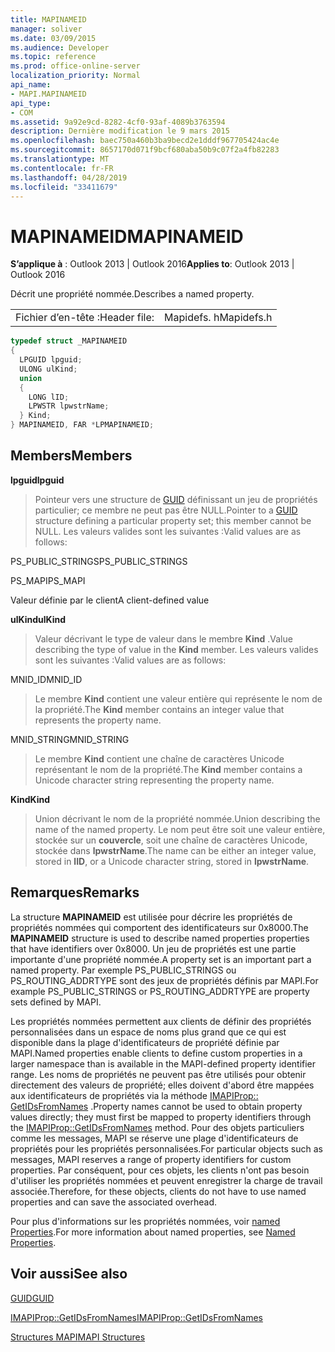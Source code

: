 ```yaml
---
title: MAPINAMEID
manager: soliver
ms.date: 03/09/2015
ms.audience: Developer
ms.topic: reference
ms.prod: office-online-server
localization_priority: Normal
api_name:
- MAPI.MAPINAMEID
api_type:
- COM
ms.assetid: 9a92e9cd-8282-4cf0-93af-4089b3763594
description: Dernière modification le 9 mars 2015
ms.openlocfilehash: baec750a460b3ba9becd2e1dddf967705424ac4e
ms.sourcegitcommit: 8657170d071f9bcf680aba50b9c07f2a4fb82283
ms.translationtype: MT
ms.contentlocale: fr-FR
ms.lasthandoff: 04/28/2019
ms.locfileid: "33411679"
---
```

# <a name="mapinameid"></a><span data-ttu-id="ffc74-103">MAPINAMEID</span><span class="sxs-lookup"><span data-stu-id="ffc74-103">MAPINAMEID</span></span>

  
  
<span data-ttu-id="ffc74-104">**S’applique à** : Outlook 2013 | Outlook 2016</span><span class="sxs-lookup"><span data-stu-id="ffc74-104">**Applies to**: Outlook 2013 | Outlook 2016</span></span> 
  
<span data-ttu-id="ffc74-105">Décrit une propriété nommée.</span><span class="sxs-lookup"><span data-stu-id="ffc74-105">Describes a named property.</span></span> 
  
|||
|:-----|:-----|
|<span data-ttu-id="ffc74-106">Fichier d’en-tête :</span><span class="sxs-lookup"><span data-stu-id="ffc74-106">Header file:</span></span>  <br/> |<span data-ttu-id="ffc74-107">Mapidefs. h</span><span class="sxs-lookup"><span data-stu-id="ffc74-107">Mapidefs.h</span></span>  <br/> |
   
```cpp
typedef struct _MAPINAMEID
{
  LPGUID lpguid;
  ULONG ulKind;
  union
  {
    LONG lID;
    LPWSTR lpwstrName;
  } Kind;
} MAPINAMEID, FAR *LPMAPINAMEID;

```

## <a name="members"></a><span data-ttu-id="ffc74-108">Members</span><span class="sxs-lookup"><span data-stu-id="ffc74-108">Members</span></span>

 <span data-ttu-id="ffc74-109">**lpguid**</span><span class="sxs-lookup"><span data-stu-id="ffc74-109">**lpguid**</span></span>
  
> <span data-ttu-id="ffc74-110">Pointeur vers une structure de [GUID](guid.md) définissant un jeu de propriétés particulier; ce membre ne peut pas être NULL.</span><span class="sxs-lookup"><span data-stu-id="ffc74-110">Pointer to a [GUID](guid.md) structure defining a particular property set; this member cannot be NULL.</span></span> <span data-ttu-id="ffc74-111">Les valeurs valides sont les suivantes :</span><span class="sxs-lookup"><span data-stu-id="ffc74-111">Valid values are as follows:</span></span> 
    
<span data-ttu-id="ffc74-112">PS_PUBLIC_STRINGS</span><span class="sxs-lookup"><span data-stu-id="ffc74-112">PS_PUBLIC_STRINGS</span></span>
  
> 
    
<span data-ttu-id="ffc74-113">PS_MAPI</span><span class="sxs-lookup"><span data-stu-id="ffc74-113">PS_MAPI</span></span>
  
> 
    
<span data-ttu-id="ffc74-114">Valeur définie par le client</span><span class="sxs-lookup"><span data-stu-id="ffc74-114">A client-defined value</span></span>
  
> 
    
 <span data-ttu-id="ffc74-115">**ulKind**</span><span class="sxs-lookup"><span data-stu-id="ffc74-115">**ulKind**</span></span>
  
> <span data-ttu-id="ffc74-116">Valeur décrivant le type de valeur dans le membre **Kind** .</span><span class="sxs-lookup"><span data-stu-id="ffc74-116">Value describing the type of value in the **Kind** member.</span></span> <span data-ttu-id="ffc74-117">Les valeurs valides sont les suivantes :</span><span class="sxs-lookup"><span data-stu-id="ffc74-117">Valid values are as follows:</span></span> 
    
<span data-ttu-id="ffc74-118">MNID_ID</span><span class="sxs-lookup"><span data-stu-id="ffc74-118">MNID_ID</span></span> 
  
> <span data-ttu-id="ffc74-119">Le membre **Kind** contient une valeur entière qui représente le nom de la propriété.</span><span class="sxs-lookup"><span data-stu-id="ffc74-119">The **Kind** member contains an integer value that represents the property name.</span></span> 
    
<span data-ttu-id="ffc74-120">MNID_STRING</span><span class="sxs-lookup"><span data-stu-id="ffc74-120">MNID_STRING</span></span> 
  
> <span data-ttu-id="ffc74-121">Le membre **Kind** contient une chaîne de caractères Unicode représentant le nom de la propriété.</span><span class="sxs-lookup"><span data-stu-id="ffc74-121">The **Kind** member contains a Unicode character string representing the property name.</span></span> 
    
 <span data-ttu-id="ffc74-122">**Kind**</span><span class="sxs-lookup"><span data-stu-id="ffc74-122">**Kind**</span></span>
  
> <span data-ttu-id="ffc74-123">Union décrivant le nom de la propriété nommée.</span><span class="sxs-lookup"><span data-stu-id="ffc74-123">Union describing the name of the named property.</span></span> <span data-ttu-id="ffc74-124">Le nom peut être soit une valeur entière, stockée sur un **couvercle**, soit une chaîne de caractères Unicode, stockée dans **lpwstrName**.</span><span class="sxs-lookup"><span data-stu-id="ffc74-124">The name can be either an integer value, stored in **lID**, or a Unicode character string, stored in **lpwstrName**.</span></span>
    
## <a name="remarks"></a><span data-ttu-id="ffc74-125">Remarques</span><span class="sxs-lookup"><span data-stu-id="ffc74-125">Remarks</span></span>

<span data-ttu-id="ffc74-126">La structure **MAPINAMEID** est utilisée pour décrire les propriétés de propriétés nommées qui comportent des identificateurs sur 0x8000.</span><span class="sxs-lookup"><span data-stu-id="ffc74-126">The **MAPINAMEID** structure is used to describe named properties properties that have identifiers over 0x8000.</span></span> <span data-ttu-id="ffc74-127">Un jeu de propriétés est une partie importante d'une propriété nommée.</span><span class="sxs-lookup"><span data-stu-id="ffc74-127">A property set is an important part a named property.</span></span> <span data-ttu-id="ffc74-128">Par exemple PS_PUBLIC_STRINGS ou PS_ROUTING_ADDRTYPE sont des jeux de propriétés définis par MAPI.</span><span class="sxs-lookup"><span data-stu-id="ffc74-128">For example PS_PUBLIC_STRINGS or PS_ROUTING_ADDRTYPE are property sets defined by MAPI.</span></span> 
  
<span data-ttu-id="ffc74-129">Les propriétés nommées permettent aux clients de définir des propriétés personnalisées dans un espace de noms plus grand que ce qui est disponible dans la plage d'identificateurs de propriété définie par MAPI.</span><span class="sxs-lookup"><span data-stu-id="ffc74-129">Named properties enable clients to define custom properties in a larger namespace than is available in the MAPI-defined property identifier range.</span></span> <span data-ttu-id="ffc74-130">Les noms de propriétés ne peuvent pas être utilisés pour obtenir directement des valeurs de propriété; elles doivent d'abord être mappées aux identificateurs de propriétés via la méthode [IMAPIProp:: GetIDsFromNames](imapiprop-getidsfromnames.md) .</span><span class="sxs-lookup"><span data-stu-id="ffc74-130">Property names cannot be used to obtain property values directly; they must first be mapped to property identifiers through the [IMAPIProp::GetIDsFromNames](imapiprop-getidsfromnames.md) method.</span></span> <span data-ttu-id="ffc74-131">Pour des objets particuliers comme les messages, MAPI se réserve une plage d'identificateurs de propriétés pour les propriétés personnalisées.</span><span class="sxs-lookup"><span data-stu-id="ffc74-131">For particular objects such as messages, MAPI reserves a range of property identifiers for custom properties.</span></span> <span data-ttu-id="ffc74-132">Par conséquent, pour ces objets, les clients n'ont pas besoin d'utiliser les propriétés nommées et peuvent enregistrer la charge de travail associée.</span><span class="sxs-lookup"><span data-stu-id="ffc74-132">Therefore, for these objects, clients do not have to use named properties and can save the associated overhead.</span></span> 
  
<span data-ttu-id="ffc74-133">Pour plus d'informations sur les propriétés nommées, voir [named Properties](mapi-named-properties.md).</span><span class="sxs-lookup"><span data-stu-id="ffc74-133">For more information about named properties, see [Named Properties](mapi-named-properties.md).</span></span>
  
## <a name="see-also"></a><span data-ttu-id="ffc74-134">Voir aussi</span><span class="sxs-lookup"><span data-stu-id="ffc74-134">See also</span></span>



[<span data-ttu-id="ffc74-135">GUID</span><span class="sxs-lookup"><span data-stu-id="ffc74-135">GUID</span></span>](guid.md)
  
[<span data-ttu-id="ffc74-136">IMAPIProp::GetIDsFromNames</span><span class="sxs-lookup"><span data-stu-id="ffc74-136">IMAPIProp::GetIDsFromNames</span></span>](imapiprop-getidsfromnames.md)


[<span data-ttu-id="ffc74-137">Structures MAPI</span><span class="sxs-lookup"><span data-stu-id="ffc74-137">MAPI Structures</span></span>](mapi-structures.md)


